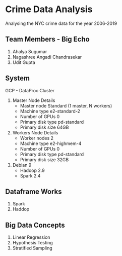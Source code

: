 # Crime Data Analysis
Analysing the NYC crime data for the year 2006-2019

## Team Members - Big Echo
1. Ahalya Sugumar
2. Nagashree Angadi Chandrasekar
3. Udit Gupta

## System
GCP - DataProc Cluster
1. Master Node Details
    - Master node             Standard (1 master, N workers)
    - Machine type            e2-standard-2
    - Number of GPUs      0
    - Primary disk type     pd-standard
    - Primary disk size      64GB
2. Workers Node Details
    - Worker nodes            2
    - Machine type            e2-highmem-4
    - Number of GPUs       0
    - Primary disk type       pd-standard
    - Primary disk size       32GB
3. Debian 9
    - Hadoop 2.9
    - Spark 2.4

## Dataframe Works 
1. Spark
2. Haddop

## Big Data Concepts 
1. Linear Regression
2. Hypothesis Testing
3. Stratified Sampling